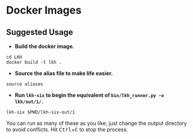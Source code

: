 # Docker Images

## Suggested Usage

- **Build the docker image.**

```shell
cd LKH
docker build -t lkh .
```

- **Source the alias file to make life easier.**

```shell
source aliases
```

- **Run `lkh-six` to begin the equivalent of `bin/lkh_runner.py -o lkh/out/1/`.**

```shell
lkh-six $PWD/lkh-six-out/1
```

You can run as many of these as you like; just change the output directory to avoid conflicts. Hit <kbd>Ctrl</kbd>+<kbd>C</kbd> to stop the process.
